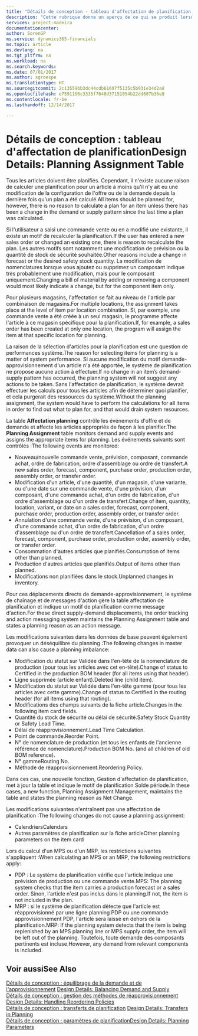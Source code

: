 ```yaml
---
title: "Détails de conception - tableau d'affectation de planification | Microsoft Docs"
description: "Cette rubrique donne un aperçu de ce qui se produit lorsque vous modifiez la planification d'un article."
services: project-madeira
documentationcenter: 
author: SorenGP
ms.service: dynamics365-financials
ms.topic: article
ms.devlang: na
ms.tgt_pltfrm: na
ms.workload: na
ms.search.keywords: 
ms.date: 07/01/2017
ms.author: sgroespe
ms.translationtype: HT
ms.sourcegitcommit: 2c13559bb3dc44cdb61697f5135c5b931e34d2a8
ms.openlocfilehash: e7591196c3335f7640d37151054b22dd687b36e8
ms.contentlocale: fr-be
ms.lasthandoff: 12/14/2017

---
```

# <a name="design-details-planning-assignment-table"></a><span data-ttu-id="1c3eb-103">Détails de conception : tableau d'affectation de planification</span><span class="sxs-lookup"><span data-stu-id="1c3eb-103">Design Details: Planning Assignment Table</span></span>
<span data-ttu-id="1c3eb-104">Tous les articles doivent être planifiés. Cependant, il n'existe aucune raison de calculer une planification pour un article à moins qu'il n'y ait eu une modification de la configuration de l'offre ou de la demande depuis la dernière fois qu'un plan a été calculé.</span><span class="sxs-lookup"><span data-stu-id="1c3eb-104">All items should be planned for, however, there is no reason to calculate a plan for an item unless there has been a change in the demand or supply pattern since the last time a plan was calculated.</span></span>  
  
<span data-ttu-id="1c3eb-105">Si l'utilisateur a saisi une commande vente ou en a modifié une existante, il existe un motif de recalculer la planification.</span><span class="sxs-lookup"><span data-stu-id="1c3eb-105">If the user has entered a new sales order or changed an existing one, there is reason to recalculate the plan.</span></span> <span data-ttu-id="1c3eb-106">Les autres motifs sont notamment une modification de prévision ou la quantité de stock de sécurité souhaitée.</span><span class="sxs-lookup"><span data-stu-id="1c3eb-106">Other reasons include a change in forecast or the desired safety stock quantity.</span></span> <span data-ttu-id="1c3eb-107">La modification de nomenclatures lorsque vous ajoutez ou supprimez un composant indique très probablement une modification, mais pour le composant uniquement.</span><span class="sxs-lookup"><span data-stu-id="1c3eb-107">Changing a bill of material by adding or removing a component would most likely indicate a change, but for the component item only.</span></span>  
  
<span data-ttu-id="1c3eb-108">Pour plusieurs magasins, l'affectation se fait au niveau de l'article par combinaison de magasins.</span><span class="sxs-lookup"><span data-stu-id="1c3eb-108">For multiple locations, the assignment takes place at the level of item per location combination.</span></span> <span data-ttu-id="1c3eb-109">Si, par exemple, une commande vente a été créée à un seul magasin, le programme affecte l'article à ce magasin spécifique pour la planification.</span><span class="sxs-lookup"><span data-stu-id="1c3eb-109">If, for example, a sales order has been created at only one location, the program will assign the item at that specific location for planning.</span></span>  
  
<span data-ttu-id="1c3eb-110">La raison de la sélection d'articles pour la planification est une question de performances système.</span><span class="sxs-lookup"><span data-stu-id="1c3eb-110">The reason for selecting items for planning is a matter of system performance.</span></span> <span data-ttu-id="1c3eb-111">Si aucune modification du motif demande-approvisionnement d'un article n'a été apportée, le système de planification ne propose aucune action à effectuer.</span><span class="sxs-lookup"><span data-stu-id="1c3eb-111">If no change in an item’s demand-supply pattern has occurred, the planning system will not suggest any actions to be taken.</span></span> <span data-ttu-id="1c3eb-112">Sans l'affectation de planification, le système devrait effectuer les calculs pour tous les articles afin de déterminer quoi planifier, et cela purgerait des ressources du système.</span><span class="sxs-lookup"><span data-stu-id="1c3eb-112">Without the planning assignment, the system would have to perform the calculations for all items in order to find out what to plan for, and that would drain system resources.</span></span>  
  
<span data-ttu-id="1c3eb-113">La table **Affectation planning** contrôle les événements d'offre et de demande et affecte les articles appropriés de façon à les planifier.</span><span class="sxs-lookup"><span data-stu-id="1c3eb-113">The **Planning Assignment** table monitors demand and supply events and assigns the appropriate items for planning.</span></span> <span data-ttu-id="1c3eb-114">Les événements suivants sont contrôlés :</span><span class="sxs-lookup"><span data-stu-id="1c3eb-114">The following events are monitored:</span></span>  
  
* <span data-ttu-id="1c3eb-115">Nouveau/nouvelle commande vente, prévision, composant, commande achat, ordre de fabrication, ordre d'assemblage ou ordre de transfert.</span><span class="sxs-lookup"><span data-stu-id="1c3eb-115">A new sales order, forecast, component, purchase order, production order, assembly order, or transfer order.</span></span>  
* <span data-ttu-id="1c3eb-116">Modification d'un article, d'une quantité, d'un magasin, d'une variante, ou d'une date sur une commande vente, d'une prévision, d'un composant, d'une commande achat, d'un ordre de fabrication, d'un ordre d'assemblage ou d'un ordre de transfert.</span><span class="sxs-lookup"><span data-stu-id="1c3eb-116">Change of item, quantity, location, variant, or date on a sales order, forecast, component, purchase order, production order, assembly order, or transfer order.</span></span>  
* <span data-ttu-id="1c3eb-117">Annulation d'une commande vente, d'une prévision, d'un composant, d'une commande achat, d'un ordre de fabrication, d'un ordre d'assemblage ou d'un ordre de transfert.</span><span class="sxs-lookup"><span data-stu-id="1c3eb-117">Cancellation of a sales order, forecast, component, purchase order, production order, assembly order, or transfer order.</span></span>  
* <span data-ttu-id="1c3eb-118">Consommation d'autres articles que planifiés.</span><span class="sxs-lookup"><span data-stu-id="1c3eb-118">Consumption of items other than planned.</span></span>  
* <span data-ttu-id="1c3eb-119">Production d'autres articles que planifiés.</span><span class="sxs-lookup"><span data-stu-id="1c3eb-119">Output of items other than planned.</span></span>  
* <span data-ttu-id="1c3eb-120">Modifications non planifiées dans le stock.</span><span class="sxs-lookup"><span data-stu-id="1c3eb-120">Unplanned changes in inventory.</span></span>  
  
<span data-ttu-id="1c3eb-121">Pour ces déplacements directs de demande-approvisionnement, le système de chaînage et de messages d'action gère la table affectation de planification et indique un motif de planification comme message d'action.</span><span class="sxs-lookup"><span data-stu-id="1c3eb-121">For these direct supply-demand displacements, the order tracking and action messaging system maintains the Planning Assignment table and states a planning reason as an action message.</span></span>  
  
<span data-ttu-id="1c3eb-122">Les modifications suivantes dans les données de base peuvent également provoquer un déséquilibre du planning :</span><span class="sxs-lookup"><span data-stu-id="1c3eb-122">The following changes in master data can also cause a planning imbalance:</span></span>  
  
* <span data-ttu-id="1c3eb-123">Modification du statut sur Validée dans l'en-tête de la nomenclature de production (pour tous les articles avec cet en-tête).</span><span class="sxs-lookup"><span data-stu-id="1c3eb-123">Change of status to Certified in the production BOM header (for all items using that header).</span></span>  
* <span data-ttu-id="1c3eb-124">Ligne supprimée (article enfant).</span><span class="sxs-lookup"><span data-stu-id="1c3eb-124">Deleted line (child item).</span></span>  
* <span data-ttu-id="1c3eb-125">Modification du statut sur Validée dans l'en-tête gamme (pour tous les articles avec cette gamme).</span><span class="sxs-lookup"><span data-stu-id="1c3eb-125">Change of status to Certified in the routing header (for all items using that routing).</span></span>  
* <span data-ttu-id="1c3eb-126">Modifications des champs suivants de la fiche article.</span><span class="sxs-lookup"><span data-stu-id="1c3eb-126">Changes in the following item card fields.</span></span>  
* <span data-ttu-id="1c3eb-127">Quantité du stock de sécurité ou délai de sécurité.</span><span class="sxs-lookup"><span data-stu-id="1c3eb-127">Safety Stock Quantity or Safety Lead Time.</span></span>  
* <span data-ttu-id="1c3eb-128">Délai de réapprovisionnement.</span><span class="sxs-lookup"><span data-stu-id="1c3eb-128">Lead Time Calculation.</span></span>  
* <span data-ttu-id="1c3eb-129">Point de commande.</span><span class="sxs-lookup"><span data-stu-id="1c3eb-129">Reorder Point.</span></span>  
* <span data-ttu-id="1c3eb-130">N° de nomenclature de production (et tous les enfants de l'ancienne référence de nomenclature).</span><span class="sxs-lookup"><span data-stu-id="1c3eb-130">Production BOM No. (and all children of old BOM reference).</span></span>  
* <span data-ttu-id="1c3eb-131">N° gamme</span><span class="sxs-lookup"><span data-stu-id="1c3eb-131">Routing No.</span></span>  
* <span data-ttu-id="1c3eb-132">Méthode de réapprovisionnement.</span><span class="sxs-lookup"><span data-stu-id="1c3eb-132">Reordering Policy.</span></span>  
  
<span data-ttu-id="1c3eb-133">Dans ces cas, une nouvelle fonction, Gestion d'affectation de planification, met à jour la table et indique le motif de planification Solde période.</span><span class="sxs-lookup"><span data-stu-id="1c3eb-133">In these cases, a new function, Planning Assignment Management, maintains the table and states the planning reason as Net Change.</span></span>  
  
<span data-ttu-id="1c3eb-134">Les modifications suivantes n'entraînent pas une affectation de planification :</span><span class="sxs-lookup"><span data-stu-id="1c3eb-134">The following changes do not cause a planning assignment:</span></span>  
  
* <span data-ttu-id="1c3eb-135">Calendriers</span><span class="sxs-lookup"><span data-stu-id="1c3eb-135">Calendars</span></span>  
* <span data-ttu-id="1c3eb-136">Autres paramètres de planification sur la fiche article</span><span class="sxs-lookup"><span data-stu-id="1c3eb-136">Other planning parameters on the item card</span></span>  
  
<span data-ttu-id="1c3eb-137">Lors du calcul d'un MPS ou d'un MRP, les restrictions suivantes s'appliquent :</span><span class="sxs-lookup"><span data-stu-id="1c3eb-137">When calculating an MPS or an MRP, the following restrictions apply:</span></span>  
  
* <span data-ttu-id="1c3eb-138">PDP : Le système de planification vérifie que l'article indique une prévision de production ou une commande vente.</span><span class="sxs-lookup"><span data-stu-id="1c3eb-138">MPS: The planning system checks that the item carries a production forecast or a sales order.</span></span> <span data-ttu-id="1c3eb-139">Sinon, l'article n'est pas inclus dans le planning.</span><span class="sxs-lookup"><span data-stu-id="1c3eb-139">If not, the item is not included in the plan.</span></span>  
* <span data-ttu-id="1c3eb-140">MRP : si le système de planification détecte que l'article est réapprovisionné par une ligne planning PDP ou une commande approvisionnement PDP, l'article sera laissé en dehors de la planification.</span><span class="sxs-lookup"><span data-stu-id="1c3eb-140">MRP: If the planning system detects that the item is being replenished by an MPS planning line or MPS supply order, the item will be left out of the planning.</span></span> <span data-ttu-id="1c3eb-141">Toutefois, toute demande des composants pertinents est incluse.</span><span class="sxs-lookup"><span data-stu-id="1c3eb-141">However, any demand from relevant components is included.</span></span>  
  
## <a name="see-also"></a><span data-ttu-id="1c3eb-142">Voir aussi</span><span class="sxs-lookup"><span data-stu-id="1c3eb-142">See Also</span></span>  
<span data-ttu-id="1c3eb-143">[Détails de conception : équilibrage de la demande et de l'approvisionnement](design-details-balancing-demand-and-supply.md) </span><span class="sxs-lookup"><span data-stu-id="1c3eb-143">[Design Details: Balancing Demand and Supply](design-details-balancing-demand-and-supply.md) </span></span>  
<span data-ttu-id="1c3eb-144">[Détails de conception : gestion des méthodes de réapprovisionnement](design-details-handling-reordering-policies.md) </span><span class="sxs-lookup"><span data-stu-id="1c3eb-144">[Design Details: Handling Reordering Policies](design-details-handling-reordering-policies.md) </span></span>  
<span data-ttu-id="1c3eb-145">[Détails de conception : transferts de planification](design-details-transfers-in-planning.md) </span><span class="sxs-lookup"><span data-stu-id="1c3eb-145">[Design Details: Transfers in Planning](design-details-transfers-in-planning.md) </span></span>  
[<span data-ttu-id="1c3eb-146">Détails de conception : paramètres de planification</span><span class="sxs-lookup"><span data-stu-id="1c3eb-146">Design Details: Planning Parameters</span></span>](design-details-planning-parameters.md)  

